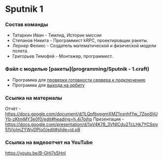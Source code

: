 # Sputnik 1
### Состав команды
- Татаркин Иван - Тимлид, Историк миссии
- Степанов Никита - Программист kRPC, проектировщик ракеты.
- Лернер Феликс - Создатель математической и физической модели полета.
- Григорьев Тимофей - Монтажер, программист.

### Файл с моделью [ракеты](programming/Sputnik - 1.craft)
- Программа для [проверки готовности сервера к подключению](programming/StatusCheck.py)
- Программа для [выхода на орбиту](programming/Orbit.py)

### Ссылка на материалы
Отчёт - https://docs.google.com/document/d/1LQpfbypgmXMZ1xxnhFfw_7ZpoSljUYb-zKtmMY3e0f0/edit#heading=h.4i7ojhp
Презентация - https://docs.google.com/presentation/d/1oV4K78_3VNICdu2TcLHk7YCSsjy51VjoImZYWyDPIo0/edit#slide=id.p8


### Ссылка на видеоотчет на YouTube
https://youtu.be/B-GHi7sSHnI

